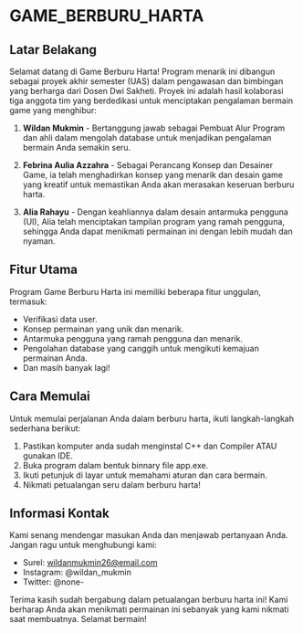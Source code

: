 # GAME_BERBURU_HARTA

## Latar Belakang

Selamat datang di Game Berburu Harta! Program menarik ini dibangun sebagai proyek akhir semester (UAS) dalam pengawasan dan bimbingan yang berharga dari Dosen Dwi Sakheti. Proyek ini adalah hasil kolaborasi tiga anggota tim yang berdedikasi untuk menciptakan pengalaman bermain game yang menghibur:

1. **Wildan Mukmin** - Bertanggung jawab sebagai Pembuat Alur Program dan ahli dalam mengolah database untuk menjadikan pengalaman bermain Anda semakin seru.

2. **Febrina Aulia Azzahra** - Sebagai Perancang Konsep dan Desainer Game, ia telah menghadirkan konsep yang menarik dan desain game yang kreatif untuk memastikan Anda akan merasakan keseruan berburu harta.

3. **Alia Rahayu** - Dengan keahliannya dalam desain antarmuka pengguna (UI), Alia telah menciptakan tampilan program yang ramah pengguna, sehingga Anda dapat menikmati permainan ini dengan lebih mudah dan nyaman.

## Fitur Utama

Program Game Berburu Harta ini memiliki beberapa fitur unggulan, termasuk:
- Verifikasi data user.
- Konsep permainan yang unik dan menarik.
- Antarmuka pengguna yang ramah pengguna dan menarik.
- Pengolahan database yang canggih untuk mengikuti kemajuan permainan Anda.
- Dan masih banyak lagi!

## Cara Memulai

Untuk memulai perjalanan Anda dalam berburu harta, ikuti langkah-langkah sederhana berikut:
1. Pastikan komputer anda sudah menginstal C++ dan Compiler ATAU gunakan IDE.
2. Buka program dalam bentuk binnary file app.exe.
3. Ikuti petunjuk di layar untuk memahami aturan dan cara bermain.
4. Nikmati petualangan seru dalam berburu harta!

## Informasi Kontak

Kami senang mendengar masukan Anda dan menjawab pertanyaan Anda. Jangan ragu untuk menghubungi kami:
- Surel: wildanmukmin26@email.com
- Instagram: @wildan_mukmin
- Twitter: @none-

Terima kasih sudah bergabung dalam petualangan berburu harta ini! Kami berharap Anda akan menikmati permainan ini sebanyak yang kami nikmati saat membuatnya. Selamat bermain!